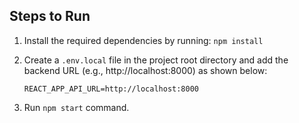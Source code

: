 ## Steps to Run

1. Install the required dependencies by running:
   `npm install`

2. Create a `.env.local` file in the project root directory and add the backend URL (e.g., http://localhost:8000) as shown below:

    `REACT_APP_API_URL=http://localhost:8000`

3. Run `npm start` command.
